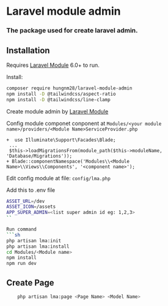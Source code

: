 # Laravel module admin
### The package used for create laravel admin.


## Installation

Requires [Laravel Module](https://nwidart.com/laravel-modules/v6/introduction) 6.0+ to run.

Install:

```sh
composer require hungnm28/laravel-module-admin
npm install -D @tailwindcss/aspect-ratio
npm install -D @tailwindcss/line-clamp
```
Create module admin by [Laravel Module](https://nwidart.com/laravel-modules/v6/basic-usage/creating-a-module)

Config module componet conponent at `Modules/<your module name>/providers/<Module Name>ServiceProvider.php`
```file
+  use Illuminate\Support\Facades\Blade;
 ...
 $this->loadMigrationsFrom(module_path($this->moduleName, 'Database/Migrations'));
+ Blade::componentNamespace('Modules\\<Module Name>\\Views\\Components', '<component name>');
```


Edit config module at file: `config/lma.php`

Add this to .env file
```sh
ASSET_URL=/dev
ASSET_ICON=/assets
APP_SUPER_ADMIN=<list super admin id eg: 1,2,3>
``

Run command
```sh
php artisan lma:init
php artisan lma:install
cd Modules/<Module name>
npm install
npm run dev

```

## Create Page
```sh
    php artisan lma:page <Page Name> <Model Name>
```


